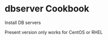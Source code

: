 dbserver Cookbook
=================

Install DB servers

Present version only works for CentOS or RHEL